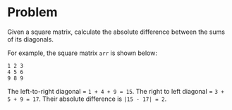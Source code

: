 # Problem

Given a square matrix, calculate the absolute difference between the sums of its diagonals.

For example, the square matrix ```arr``` is shown below:

```
1 2 3
4 5 6
9 8 9
```

The left-to-right diagonal = ```1 + 4 + 9 = 15```. The right to left diagonal = ```3 + 5 + 9 = 17```. Their absolute difference is ```|15 - 17| = 2```.